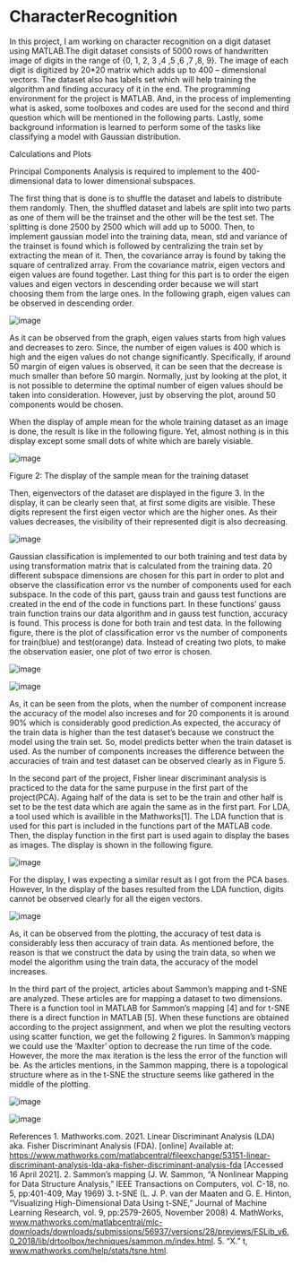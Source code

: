 # CharacterRecognition
In this project, I am working on character recognition on a digit dataset using MATLAB.The digit dataset consists of 5000 rows of handwritten image of digits in the range of {0, 1, 2, 3 ,4 ,5 ,6 ,7 ,8, 9}. The image of each digit is digitized by 20*20 matrix which adds up to 400 – dimensional vectors. The dataset also has labels set which will help training the algorithm and finding accuracy of it in the end. The programming environment for the project is MATLAB. And, in the process of implementing what is asked, some toolboxes and codes are used for the second and third question which will be mentioned in the following parts. Lastly, some background information is learned to perform some of the tasks like classifying a model with Gaussian distribution.

Calculations and Plots

Principal Components Analysis is required to implement to the 400-dimensional data to lower dimensional subspaces.

The first thing that is done is to shuffle the dataset and labels to distribute them randomly. Then, the shuffled dataset and labels are split into two parts as one of them will be the trainset and the other will be the test set. The splitting is done 2500 by 2500 which will add up to 5000. Then, to implement gaussian model into the training data, mean, std and variance of the trainset is found which is followed by centralizing the train set by extracting the mean of it. Then, the covariance array is found by taking the square of centralized array. From the covariance matrix, eigen vectors and eigen values are found together. Last thing for this part is to order the eigen values and eigen vectors in descending order because we will start choosing them from the large ones. In the following graph, eigen values can be observed in descending order.

![image](https://github.com/MehmetOguzhanTor/CharacterRecognition/assets/116079107/ccd7492d-c4c3-45a5-9eb5-09c0be5cac79)

As it can be observed from the graph, eigen values starts from high values and decreases to zero. Since,
the number of eigen values is 400 which is high and the eigen values do not change significantly.
Specifically, if around 50 margin of eigen values is observed, it can be seen that the decrease is much
smaller than before 50 margin. Normally, just by looking at the plot, it is not possible to determine the
optimal number of eigen values should be taken into consideration. However, just by observing the plot,
around 50 components would be chosen.

When the display of ample mean for the whole training dataset as an image is done, the result is like in
the following figure. Yet, almost nothing is in this display except some small dots of white which are
barely visiable.

![image](https://github.com/MehmetOguzhanTor/CharacterRecognition/assets/116079107/94e978ef-a1c2-4e6d-8af1-7287219588fa)

Figure 2: The display of the sample mean for the training dataset

Then, eigenvectors of the dataset are displayed in the figure 3. In the display, it can be clearly seen that,
at first some digits are visible. These digits represent the first eigen vector which are the higher ones.
As their values decreases, the visibility of their represented digit is also decreasing.

![image](https://github.com/MehmetOguzhanTor/CharacterRecognition/assets/116079107/2085a875-5d9f-49a9-8a02-f9f2a2699cf8)

Gaussian classification is implemented to our both training and test data by using transformation matrix that is calculated from the training data. 20 different subspace dimensions are chosen for this part in order to plot and observe the classification error vs the number of components used for each subspace. In the code of this part, gauss train and gauss test functions are created in the end of the code in functions part. In these functions’ gauss train function trains our data algorithm and in gauss test function, accuracy is found. This process is done for both train and test data. In the following figure, there is the plot of classification error vs the number of components for train(blue) and test(orange) data. Instead of creating two plots, to make the observation easier, one plot of two error is chosen.

![image](https://github.com/MehmetOguzhanTor/CharacterRecognition/assets/116079107/b96310d0-3302-4a6e-ab33-238826f8053f)

![image](https://github.com/MehmetOguzhanTor/CharacterRecognition/assets/116079107/51628e98-04e4-4a3e-bc6a-e162042207af)

As, it can be seen from the plots, when the number of component increase the accuracy of the model also increses and for 20 components it is around 90% which is considerably good prediction.As expected, the accuracy of the train data is higher than the test dataset’s because we construct the model using the train set. So, model predicts better when the train dataset is used. As the number of components increases the difference between the accuracies of train and test dataset can be observed clearly as in Figure 5.

In the second part of the project, Fisher linear discriminant analysis is practiced to the data for the same purpuse in the first part of the project(PCA). Againg half of the data is set to be the train and other half is set to be the test data which are again the same as in the first part. For LDA, a tool used which is availible in the Mathworks[1]. The LDA function that is used for this part is included in the functions part of the MATLAB code. Then, the display function in the first part is used again to display the bases as images. The display is shown in the following figure.

![image](https://github.com/MehmetOguzhanTor/CharacterRecognition/assets/116079107/d9b5a176-842f-4030-bfc5-a08a78b3ebe3)

For the display, I was expecting a similar result as I got from the PCA bases. However, In the display of the bases resulted from the LDA function, digits cannot be observed clearly for all the eigen vectors.

![image](https://github.com/MehmetOguzhanTor/CharacterRecognition/assets/116079107/9d89b8cd-bd38-456e-a0d8-2c48770b4457)

As, it can be observed from the plotting, the accuracy of test data is considerably less then accuracy of train data. As mentioned before, the reason is that we construct the data by using the train data, so when we model the algorithm using the train data, the accuracy of the model increases.

In the third part of the project, articles about Sammon’s mapping and t-SNE are analyzed. These articles are for mapping a dataset to two dimensions. There is a function tool in MATLAB for Sammon’s mapping [4] and for t-SNE there is a direct function in MATLAB [5]. When these functions are obtained according to the project assignment, and when we plot the resulting vectors using scatter function, we get the following 2 figures. In Sammon’s mapping we could use the ‘MaxIter’ option to decrease the run time of the code. However, the more the max iteration is the less the error of the function will be.
As the articles mentions, in the Sammon mapping, there is a topological structure where as in the t-SNE the structure seems like gathered in the middle of the plotting.

![image](https://github.com/MehmetOguzhanTor/CharacterRecognition/assets/116079107/49e95a3a-8ebc-458e-b923-b6b4e228eb06)

![image](https://github.com/MehmetOguzhanTor/CharacterRecognition/assets/116079107/cb445c59-61cd-435e-a5fd-66a6d6db94e0)

References 1. Mathworks.com. 2021. Linear Discriminant Analysis (LDA) aka. Fisher Discriminant Analysis (FDA). [online] Available at: <https://www.mathworks.com/matlabcentral/fileexchange/53151-linear-discriminant-analysis-lda-aka-fisher-discriminant-analysis-fda> [Accessed 16 April 2021].
2. Sammon’s mapping (J. W. Sammon, “A Nonlinear Mapping for Data Structure Analysis,” IEEE Transactions on Computers, vol. C-18, no. 5, pp:401-409, May 1969)
3. t-SNE (L. J. P. van der Maaten and G. E. Hinton, “Visualizing High-Dimensional Data Using t-SNE,” Journal of Machine Learning Research, vol. 9, pp:2579-2605, November 2008) 
4. MathWorks, www.mathworks.com/matlabcentral/mlc-downloads/downloads/submissions/56937/versions/28/previews/FSLib_v6.0_2018/lib/drtoolbox/techniques/sammon.m/index.html. 
5. “X.” t, www.mathworks.com/help/stats/tsne.html.
